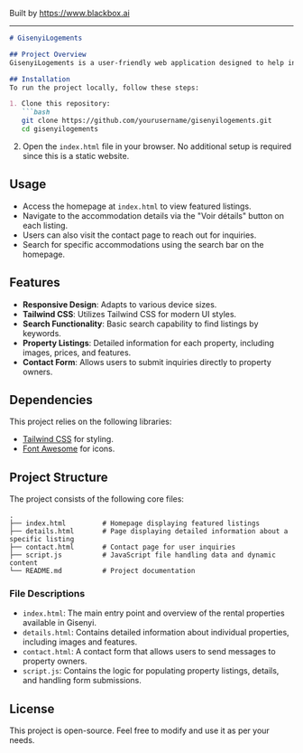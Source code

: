 
Built by https://www.blackbox.ai

---

```markdown
# GisenyiLogements

## Project Overview
GisenyiLogements is a user-friendly web application designed to help individuals find affordable accommodations in Gisenyi, Rwanda. The platform showcases various housing options, providing detailed information about each listing, including features, pricing, and availability. Users can search for different types of properties, view details, and contact property owners directly.

## Installation
To run the project locally, follow these steps:

1. Clone this repository:
   ```bash
   git clone https://github.com/yourusername/gisenyilogements.git
   cd gisenyilogements
   ```

2. Open the `index.html` file in your browser. No additional setup is required since this is a static website.

## Usage
- Access the homepage at `index.html` to view featured listings.
- Navigate to the accommodation details via the "Voir détails" button on each listing.
- Users can also visit the contact page to reach out for inquiries.
- Search for specific accommodations using the search bar on the homepage.

## Features
- **Responsive Design**: Adapts to various device sizes.
- **Tailwind CSS**: Utilizes Tailwind CSS for modern UI styles.
- **Search Functionality**: Basic search capability to find listings by keywords.
- **Property Listings**: Detailed information for each property, including images, prices, and features.
- **Contact Form**: Allows users to submit inquiries directly to property owners.

## Dependencies
This project relies on the following libraries:
- [Tailwind CSS](https://tailwindcss.com) for styling.
- [Font Awesome](https://fontawesome.com) for icons.

## Project Structure
The project consists of the following core files:

```
.
├── index.html         # Homepage displaying featured listings
├── details.html       # Page displaying detailed information about a specific listing
├── contact.html       # Contact page for user inquiries
├── script.js          # JavaScript file handling data and dynamic content
└── README.md          # Project documentation
```

### File Descriptions
- `index.html`: The main entry point and overview of the rental properties available in Gisenyi.
- `details.html`: Contains detailed information about individual properties, including images and features.
- `contact.html`: A contact form that allows users to send messages to property owners.
- `script.js`: Contains the logic for populating property listings, details, and handling form submissions.

## License
This project is open-source. Feel free to modify and use it as per your needs.
```